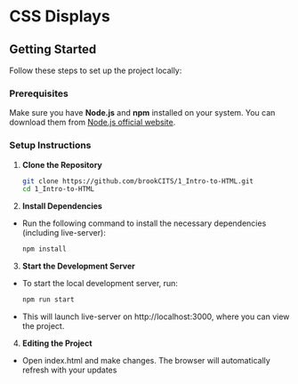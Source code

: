 # CSS Displays

## Getting Started

Follow these steps to set up the project locally:

### Prerequisites

Make sure you have **Node.js** and **npm** installed on your system. You can download them from [Node.js official website](https://nodejs.org/).

### Setup Instructions

1. **Clone the Repository**
   ```bash
   git clone https://github.com/brookCITS/1_Intro-to-HTML.git
   cd 1_Intro-to-HTML
   ```
2. **Install Dependencies**

- Run the following command to install the necessary dependencies (including live-server):

  ```bash
  npm install
  ```

3. **Start the Development Server**

- To start the local development server, run:

  ```bash
  npm run start
  ```

- This will launch live-server on http://localhost:3000, where you can view the project.

4. **Editing the Project**

- Open index.html and make changes. The browser will automatically refresh with your updates
